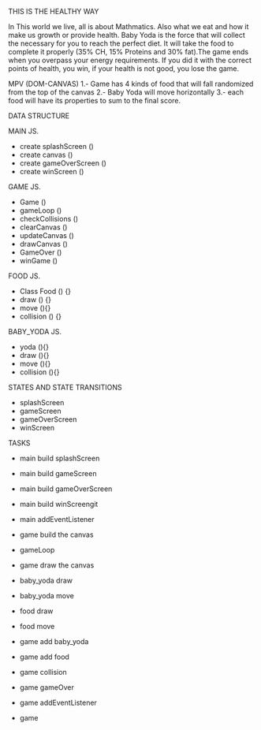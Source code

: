 THIS IS THE HEALTHY WAY

In This world we live, all is about Mathmatics. Also what we eat and how it make us growth or provide health.
Baby Yoda is the force that will collect the necessary for you to reach the perfect diet. It will take the food to complete it properly (35% CH, 15% Proteins and 30% fat).The game ends when you overpass your energy requirements. If you did it with the correct points of health, you win, if your health is not good, you lose the game. 


MPV (DOM-CANVAS)
1.- Game has 4 kinds of food that will fall randomized from the top of the canvas
2.- Baby Yoda will move horizontally
3.- each food will have its properties to sum to the final score.


DATA STRUCTURE

MAIN JS.
- create splashScreen ()
- create canvas ()
- create gameOverScreen ()
- create winScreen ()

GAME JS.
- Game ()
- gameLoop ()
- checkCollisions ()
- clearCanvas ()
- updateCanvas ()
- drawCanvas ()
- GameOver ()
- winGame ()

FOOD JS.

- Class Food () {}
- draw () {}
- move (){}
- collision () {}

BABY_YODA JS.

- yoda (){}
- draw (){}
- move (){}
- collision (){}


STATES AND STATE TRANSITIONS
- splashScreen
- gameScreen
- gameOverScreen
- winScreen

TASKS
- main build splashScreen
- main build gameScreen
- main build gameOverScreen
- main build winScreengit
- main addEventListener
- game build the canvas 
- gameLoop
- game draw the canvas
- baby_yoda draw
- baby_yoda move
- food draw
- food move
- game add baby_yoda
- game add food
- game collision
- game gameOver
- game addEventListener

- game

